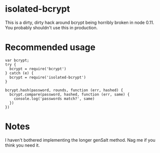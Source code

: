 # isolated-bcrypt

This is a dirty, dirty hack around bcrypt being horribly broken in node 0.11.
You probably shouldn't use this in production.

# Recommended usage

    var bcrypt;
    try {
      bcrypt = require('bcrypt')
    } catch (e) {
      bcrypt = require('isolated-bcrypt')
    }

    bcrypt.hash(password, rounds, function (err, hashed) {
      bcrypt.compare(password, hashed, function (err, same) {
        console.log('passwords match?', same)
      })
    })

# Notes
I haven't bothered implementing the longer genSalt method. Nag me if you think
you need it.